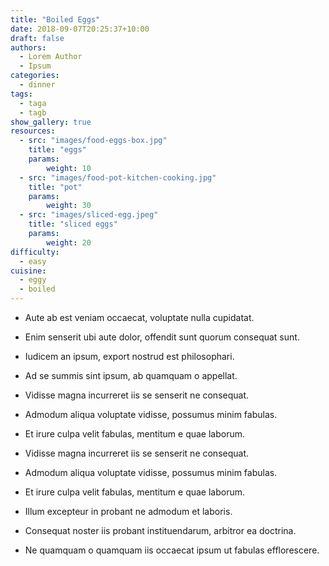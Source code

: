 ```yaml
---
title: "Boiled Eggs"
date: 2018-09-07T20:25:37+10:00
draft: false
authors: 
  - Lorem Author
  - Ipsum
categories: 
  - dinner
tags: 
  - taga 
  - tagb
show_gallery: true
resources:
  - src: "images/food-eggs-box.jpg"
    title: "eggs"
    params:
        weight: 10
  - src: "images/food-pot-kitchen-cooking.jpg"
    title: "pot"
    params:
        weight: 30
  - src: "images/sliced-egg.jpeg"
    title: "sliced eggs"
    params:
        weight: 20
difficulty: 
  - easy
cuisine: 
  - eggy
  - boiled
---
```


- Aute ab est veniam occaecat, voluptate nulla cupidatat. 
- Enim senserit ubi aute dolor, offendit sunt quorum consequat sunt. 
- Iudicem an ipsum, export nostrud est philosophari. 
- Ad se summis sint ipsum, ab quamquam o appellat. 

- Vidisse magna incurreret iis se senserit ne consequat. 
- Admodum aliqua voluptate vidisse, possumus minim fabulas. 
- Et irure culpa velit fabulas, mentitum e quae laborum. 



- Vidisse magna incurreret iis se senserit ne consequat. 
- Admodum aliqua voluptate vidisse, possumus minim fabulas. 
- Et irure culpa velit fabulas, mentitum e quae laborum. 


- Illum excepteur in probant ne admodum et laboris. 
- Consequat noster iis probant instituendarum, arbitror ea doctrina. 
- Ne quamquam o quamquam iis occaecat ipsum ut fabulas efflorescere.